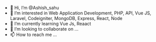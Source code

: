 - 👋 Hi, I’m @Ashish_sahu
- 👀 I’m interested in Web Application Development, PHP, API, Vue JS, Laravel, Codeigniter, MongoDB, Express, React, Node
- 🌱 I’m currently learning Vue Js, Reaact
- 💞️ I’m looking to collaborate on ...
- 📫 How to reach me ...

<!---
Ashudreamtech/Ashudreamtech is a ✨ special ✨ repository because its `README.md` (this file) appears on your GitHub profile.
You can click the Preview link to take a look at your changes.
--->
